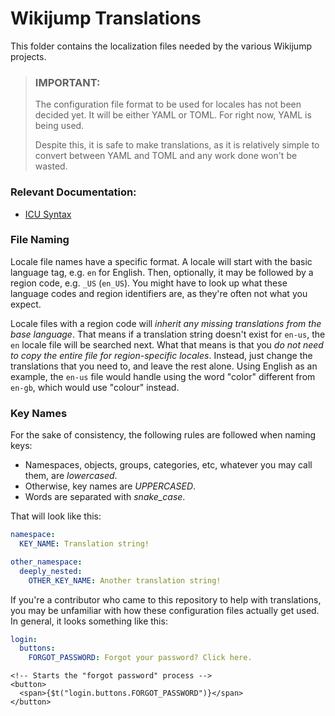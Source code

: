 # Wikijump Translations

This folder contains the localization files needed by the various Wikijump projects.

> ### IMPORTANT:
>
> The configuration file format to be used for locales has not been decided yet. It will be either YAML or TOML. For right now, YAML is being used.
>
> Despite this, it is safe to make translations, as it is relatively simple to convert between YAML and TOML and any work done won't be wasted.

### Relevant Documentation:

- [ICU Syntax](https://formatjs.io/docs/core-concepts/icu-syntax/)

### File Naming

Locale file names have a specific format. A locale will start with the basic language tag, e.g. `en` for English. Then, optionally, it may be followed by a region code, e.g. `_US` (`en_US`). You might have to look up what these language codes and region identifiers are, as they're often not what you expect.

Locale files with a region code will _inherit any missing translations from the base language_. That means if a translation string doesn't exist for `en-us`, the `en` locale file will be searched next. What that means is that you _do not need to copy the entire file for region-specific locales_. Instead, just change the translations that you need to, and leave the rest alone. Using English as an example, the `en-us` file would handle using the word "color" different from `en-gb`, which would use "colour" instead.

### Key Names

For the sake of consistency, the following rules are followed when naming keys:

- Namespaces, objects, groups, categories, etc, whatever you may call them, are _lowercased_.
- Otherwise, key names are _UPPERCASED_.
- Words are separated with _snake_case_.

That will look like this:

```yaml
namespace:
  KEY_NAME: Translation string!

other_namespace:
  deeply_nested:
    OTHER_KEY_NAME: Another translation string!
```

If you're a contributor who came to this repository to help with translations, you may be unfamiliar with how these configuration files actually get used. In general, it looks something like this:

```yaml
login:
  buttons:
    FORGOT_PASSWORD: Forgot your password? Click here.
```

```svelte
<!-- Starts the "forgot password" process -->
<button>
  <span>{$t("login.buttons.FORGOT_PASSWORD")}</span>
</button>
```
